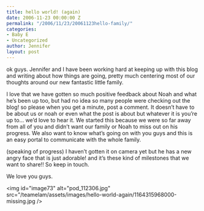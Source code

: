 ```yaml
---
title: hello world! (again)
date: 2006-11-23 00:00:00 Z
permalink: "/2006/11/23/20061123hello-family/"
categories:
- Baby E
- Uncategorized
author: Jennifer
layout: post
---
```


ok guys. Jennifer and I have been working hard at keeping up with this blog and writing about how things are going, pretty much centering most of our thoughts around our new fantastic little family.

I love that we have gotten so much positive feedback about Noah and what he&#8217;s been up too, but had no idea so many people were checking out the blog! so please when you get a minute, post a comment. It doesn&#8217;t have to be about us or noah or even what the post is about but whatever it is you&#8217;re up to&#8230; we&#8217;d love to hear it. We started this because we were so far away from all of you and didn&#8217;t want our family or Noah to miss out on his progress. We also want to know what&#8217;s going on with you guys and this is an easy portal to communicate with the whole family.

(speaking of progress) I haven&#8217;t gotten it on camera yet but he has a new angry face that is just adorable! and it&#8217;s these kind of milestones that we want to share!! So keep in touch.

We love you guys.

<img id="image73" alt="pod_112306.jpg" src="/teamelam/assets/images/hello-world-again/1164315968000-missing.jpg />
